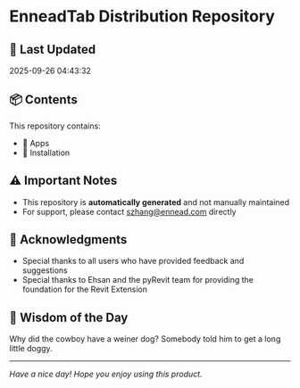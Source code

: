 # EnneadTab Distribution Repository

## 📅 Last Updated
2025-09-26 04:43:32



## 📦 Contents
This repository contains:
- 📂 Apps
- 📂 Installation

## ⚠️ Important Notes
- This repository is **automatically generated** and not manually maintained
- For support, please contact szhang@ennead.com directly

## 🙏 Acknowledgments
- Special thanks to all users who have provided feedback and suggestions
- Special thanks to Ehsan and the pyRevit team for providing the foundation for the Revit Extension

## 💭 Wisdom of the Day
Why did the cowboy have a weiner dog? Somebody told him to get a long little doggy.

---
*Have a nice day! Hope you enjoy using this product.*
